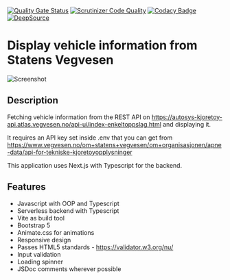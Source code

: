 [![Quality Gate Status](https://sonarcloud.io/api/project_badges/measure?project=w3bdesign_Statens-Vegvesen&metric=alert_status)](https://sonarcloud.io/summary/new_code?id=w3bdesign_Statens-Vegvesen)
[![Scrutinizer Code Quality](https://scrutinizer-ci.com/g/w3bdesign/Statens-Vegvesen/badges/quality-score.png?b=master)](https://scrutinizer-ci.com/g/w3bdesign/Statens-Vegvesen/?branch=master)
[![Codacy Badge](https://app.codacy.com/project/badge/Grade/9bc2e9dbe90c412d82ffbe19a9f878dd)](https://www.codacy.com/gh/w3bdesign/Statens-Vegvesen/dashboard?utm_source=github.com&utm_medium=referral&utm_content=w3bdesign/Statens-Vegvesen&utm_campaign=Badge_Grade)
[![DeepSource](https://deepsource.io/gh/w3bdesign/Statens-Vegvesen.svg/?label=active+issues&token=vdKpHAssiI6fTmx5L1VmPilg)](https://deepsource.io/gh/w3bdesign/Statens-Vegvesen/?ref=repository-badge)

# Display vehicle information from Statens Vegvesen

<img src="https://user-images.githubusercontent.com/45217974/164569251-ffd9b726-ccc5-4d87-b210-ec11e11c8c9d.png" alt="Screenshot" />

## Description

Fetching vehicle information from the REST API on <https://autosys-kjoretoy-api.atlas.vegvesen.no/api-ui/index-enkeltoppslag.html> and displaying it.

It requires an API key set inside .env that you can get from <https://www.vegvesen.no/om+statens+vegvesen/om+organisasjonen/apne-data/api-for-tekniske-kjoretoyopplysninger>

This application uses Next.js with Typescript for the backend.

## Features

-   Javascript with OOP and Typescript
-   Serverless backend with Typescript
-   Vite as build tool
-   Bootstrap 5
-   Animate.css for animations
-   Responsive design
-   Passes HTML5 standards - <https://validator.w3.org/nu/>
-   Input validation
-   Loading spinner
-   JSDoc comments wherever possible
